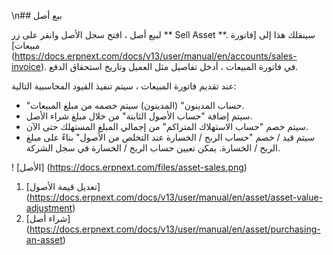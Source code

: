 \n## بيع أصل

لبيع أصل ، افتح سجل الأصل وانقر على زر ** Sell Asset **. سينقلك هذا إلى [فاتورة مبيعات] (https://docs.erpnext.com/docs/v13/user/manual/en/accounts/sales-invoice). في فاتورة المبيعات ، أدخل تفاصيل مثل العميل وتاريخ استحقاق الدفع.

عند تقديم فاتورة المبيعات ، سيتم تنفيذ القيود المحاسبية التالية:

* "حساب المدينون" (المدينون) سيتم خصمه من مبلغ المبيعات.
* سيتم إضافة "حساب الأصول الثابتة" من خلال مبلغ شراء الأصل.
* سيتم خصم "حساب الاستهلاك المتراكم" من إجمالي المبلغ المستهلك حتى الآن.
* سيتم قيد / خصم "حساب الربح / الخسارة عند التخلص من الأصول" بناءً على مبلغ الربح / الخسارة. يمكن تعيين حساب الربح / الخسارة في سجل الشركة.

! [الأصل] (https://docs.erpnext.com/files/asset-sales.png)

1. [تعديل قيمة الأصول] (https://docs.erpnext.com/docs/v13/user/manual/en/asset/asset-value-adjustment)
2. [شراء أصل] (https://docs.erpnext.com/docs/v13/user/manual/en/asset/purchasing-an-asset)